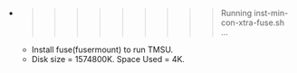 * >>>>>>>>> Running inst-min-con-xtra-fuse.sh ...
  * Install fuse(fusermount) to run TMSU.
  * Disk size = 1574800K. Space Used = 4K.

